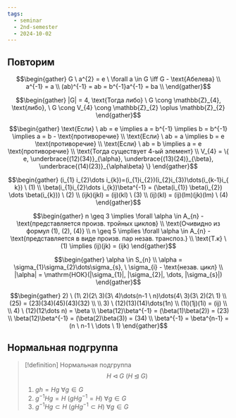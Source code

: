 ```yaml
---
tags:
  - seminar
  - 2nd-semester
  - 2024-10-02
---
```

## Повторим


$$\begin{gather}
G \ a^{2} = e \ \forall a \in G \iff G - \text{Абелева} \\
a^{-1} = a \\
(ab)^{-1} = ab = b^{-1}a^{-1} = ba \\
\end{gather}$$

$$\begin{gather}
|G| = 4, \text{Тогда либо} \ G \cong \mathbb{Z}_{4}, \text{либо}, \ G \cong V_{4} \cong \mathbb{Z}_{2} \oplus \mathbb{Z}_{2}
\end{gather}$$

$$\begin{gather}
\text{Если} \ ab = e \implies a = b^{-1} \implies b = b^{-1} \implies a = b - \text{противоречие} \\
\text{Если} \ ab = a \implies b = e \text{противоречие} \\
\text{Если} \ ab = b \implies a = e \text{противоречие} \\
\text{Тогда существует 4-ый элемент} \\
V_{4} = \{ e, \underbrace{(12)(34)}_{\alpha}, \underbrace{(13)(24)}_{\beta}, \underbrace{(14)(23)}_{\alpha\beta} \}
\end{gather}$$

$$\begin{gather}
(i_{1} i_{2}\dots i_{k})=(i_{1}i_{2})(i_{2}i_{3})\dots(i_{k-1}i_{
k}) \ (1) \\
\beta(i_{1}i_{2}\dots i_{k})\beta^{-1} = (\beta(i_{1}) \beta(i_{2}) \dots \beta(i_{k})) \ (2) \\
(ijk)(jkl) = (ij)(kl) \ (3) \\
(ij)(kl) = (ij)(lm)(jk)(lm) \ (4)
\end{gather}$$

$$\begin{gather}
n \geq 3 \implies \forall \alpha \in A_{n} - \text{представляется произв. тройных циклов} \\
\text{Очивидно из формул (1), (2), (4)} \\
n \geq 5 \implies \forall \alpha \in A_{n} - \text{представляется в виде произв. пар незав. транспоз.} \\
\text{Т.к} \ (1) \implies (ij)(jk) = (ijk)
\end{gather}$$

$$\begin{gather}
\alpha \in S_{n} \\
\alpha = \sigma_{1}\sigma_{2}\dots\sigma_{s}, \ \sigma_{i} - \text{незав. цикл} \\
|\alpha| = \mathrm{НОК}(|\sigma_{1}|, |\sigma_{2}|, \dots, |\sigma_{s}|)
\end{gather}$$

$$\begin{gather}
2) \ (1\ 2)(2\ 3)(3\ 4)\dots(n-1 \ n)\dots(4\ 3)(3\ 2)(2\ 1) \\
(25) = (23)(34)(45)(43)(32) \\
\\
3) \ (12)(13)(14)\dots(1n) \\
(1i)(1j)(1i) = (ij) \\
\\
4) \ (12)(12\dots n) = \beta \\
\beta(12)\beta^{-1} = (\beta(1)\beta(2)) = (23) \\
\beta(12)\beta^{-1} = (\beta(2)\beta(3)) = (34) \\
\beta^{-1} = \beta^{n-1} = (n \ n-1 \ \dots \ 1)
\end{gather}$$

## Нормальная подгруппа

> [!definition] Нормальная подгруппа
> $$H \lhd G \ (H \unlhd G)$$
> 1. $gh = Hg \ \forall g \in G$
> 2. $g^{-1}Hg = H \ (gHg^{-1} = H) \ \forall g \in G$
> 3. $g^{-1}Hg \subset H \ (gHg^{-1} \subset H) \ \forall g \in G$

